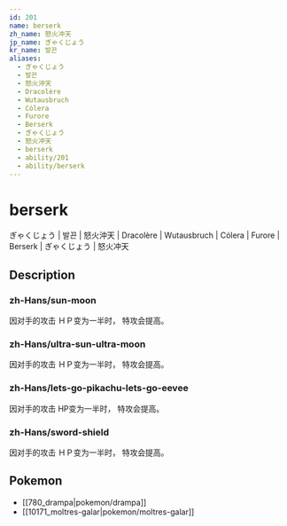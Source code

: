 ```yaml
---
id: 201
name: berserk
zh_name: 怒火冲天
jp_name: ぎゃくじょう
kr_name: 발끈
aliases:
  - ぎゃくじょう
  - 발끈
  - 怒火沖天
  - Dracolère
  - Wutausbruch
  - Cólera
  - Furore
  - Berserk
  - ぎゃくじょう
  - 怒火冲天
  - berserk
  - ability/201
  - ability/berserk
---
```

# berserk

ぎゃくじょう | 발끈 | 怒火沖天 | Dracolère | Wutausbruch | Cólera | Furore | Berserk | ぎゃくじょう | 怒火冲天

## Description

### zh-Hans/sun-moon

因对手的攻击
ＨＰ变为一半时，
特攻会提高。

### zh-Hans/ultra-sun-ultra-moon

因对手的攻击
ＨＰ变为一半时，
特攻会提高。

### zh-Hans/lets-go-pikachu-lets-go-eevee

因对手的攻击
HP变为一半时，
特攻会提高。

### zh-Hans/sword-shield

因对手的攻击
ＨＰ变为一半时，
特攻会提高。

## Pokemon

- [[780_drampa|pokemon/drampa]]
- [[10171_moltres-galar|pokemon/moltres-galar]]

